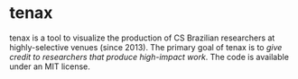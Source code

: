 # tenax

tenax is a tool to visualize the production of CS Brazilian
researchers at highly-selective venues (since 2013). The primary goal
of tenax is to <i>give credit to researchers that produce high-impact
work</i>. The code is available under an MIT license.
         
